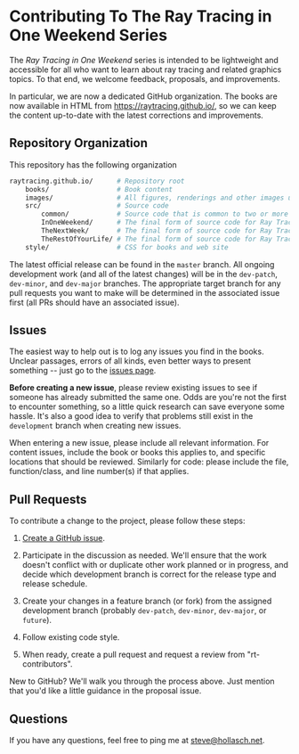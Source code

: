 Contributing To The Ray Tracing in One Weekend Series
====================================================================================================

The _Ray Tracing in One Weekend_ series is intended to be lightweight and accessible for all who
want to learn about ray tracing and related graphics topics. To that end, we welcome feedback,
proposals, and improvements.

In particular, we are now a dedicated GitHub organization. The books are now available in HTML from
https://raytracing.github.io/, so we can keep the content up-to-date with the latest corrections and
improvements.


Repository Organization
------------------------
This repository has the following organization

```bash
raytracing.github.io/      # Repository root
    books/                 # Book content
    images/                # All figures, renderings and other images used throughout the project
    src/                   # Source code
        common/            # Source code that is common to two or more books
        InOneWeekend/      # The final form of source code for Ray Tracing in One Weekend
        TheNextWeek/       # The final form of source code for Ray Tracing: The Next Week
        TheRestOfYourLife/ # The final form of source code for Ray Tracing: The Rest of Your Life
    style/                 # CSS for books and web site
```

The latest official release can be found in the `master` branch. All ongoing development work (and
all of the latest changes) will be in the `dev-patch`, `dev-minor`, and `dev-major` branches. The
appropriate target branch for any pull requests you want to make will be determined in the
associated issue first (all PRs should have an associated issue).


Issues
-------
The easiest way to help out is to log any issues you find in the books. Unclear passages, errors of
all kinds, even better ways to present something -- just go to the [issues page][].

**Before creating a new issue**, please review existing issues to see if someone has already
submitted the same one. Odds are you're not the first to encounter something, so a little quick
research can save everyone some hassle. It's also a good idea to verify that problems still exist in
the `development` branch when creating new issues.

When entering a new issue, please include all relevant information. For content issues, include the
book or books this applies to, and specific locations that should be reviewed. Similarly for code:
please include the file, function/class, and line number(s) if that applies.


Pull Requests
--------------
To contribute a change to the project, please follow these steps:

  1. [Create a GitHub issue](https://github.com/RayTracing/raytracing.github.io/issues).

  2. Participate in the discussion as needed. We'll ensure that the work doesn't conflict with or
     duplicate other work planned or in progress, and decide which development branch is correct
     for the release type and release schedule.

  3. Create your changes in a feature branch (or fork) from the assigned development branch
     (probably `dev-patch`, `dev-minor`, `dev-major`, or `future`).

  4. Follow existing code style.

  5. When ready, create a pull request and request a review from "rt-contributors".

New to GitHub? We'll walk you through the process above. Just mention that you'd like a little
guidance in the proposal issue.


Questions
----------
If you have any questions, feel free to ping me at steve@hollasch.net.



[issues page]: https://github.com/RayTracing/raytracing.github.io/issues/

